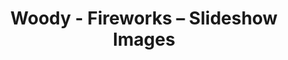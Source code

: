 ---
title: Woody - Fireworks – Slideshow Images
builder: true
type: coming-soon

# Content section
sections:
  - headerSection
  - aboutSection
  - servicesSection
  - teamSection
  - contactSection
  - subscribeSection

# Background images
slideshowImages:
  enable: true
  duration: 3000
  fade: 750
  images:
   - "/images/background1.jpg"
   - "/images/background2.jpg"
   - "/images/background3.jpg"
   - "/images/background4.jpg"

# Background effect
fireworksEffect: 
  enable: true
  speed: 2
  minimumAmountRocket: 35
  maximumAmountRocket: 50

---